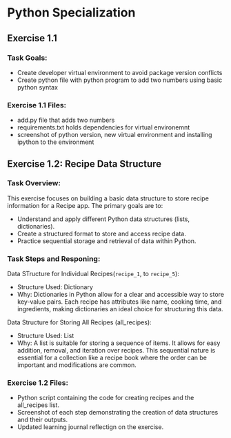 # Python Specialization

## Exercise 1.1

### Task Goals:

- Create developer virtual environment to avoid package version conflicts
- Create python file with python program to add two numbers using basic python syntax

### Exercise 1.1 Files:

- add.py file that adds two numbers
- requirements.txt holds dependencies for virtual environemnt
- screenshot of python version, new virtual environment and installing ipython to the environment

## Exercise 1.2: Recipe Data Structure

### Task Overview:

This exercise focuses on building a basic data structure to store recipe information for a Recipe app. The primary goals are to:

- Understand and apply different Python data structures (lists, dictionaries).
- Create a structured format to store and access recipe data.
- Practice sequential storage and retrieval of data within Python.

### Task Steps and Responing:

Data STructure for Individual Recipes(`recipe_1`, to `recipe_5`):

- Structure Used: Dictionary
- Why: Dictionaries in Python allow for a clear and accessible way to store key-value pairs. Each recipe has attributes like name, cooking time, and ingredients, making dictionaries an ideal choice for structuring this data.

Data Structure for Storing All Recipes (all_recipes):

- Structure Used: List
- Why: A list is suitable for storing a sequence of items. It allows for easy addition, removal, and iteration over recipes. This sequential nature is essential for a collection like a recipe book where the order can be important and modifications are common.

### Exercise 1.2 Files:

- Python script containing the code for creating recipes and the all_recipes list.
- Screenshot of each step demonstrating the creation of data structures and their outputs.
- Updated learning journal reflectign on the exercise.
